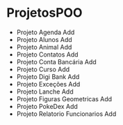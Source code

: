 # ProjetosPOO
- Projeto Agenda Add
- Projeto Alunos Add
- Projeto Animal Add
- Projeto Contatos Add
- Projeto Conta Bancária Add
- Projeto Curso Add
- Projeto Digi Bank Add
- Projeto Exceções Add
- Projeto Lanche Add
- Projeto Figuras Geometricas Add
- Projeto PokeDex Add
- Projeto Relatorio Funcionarios Add
